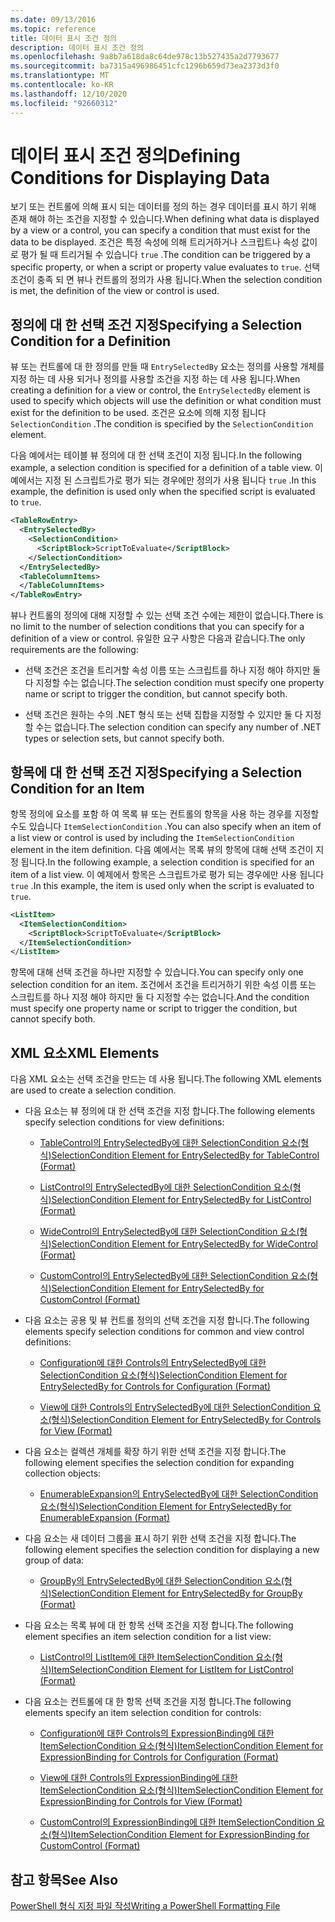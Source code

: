 ```yaml
---
ms.date: 09/13/2016
ms.topic: reference
title: 데이터 표시 조건 정의
description: 데이터 표시 조건 정의
ms.openlocfilehash: 9a8b7a618da8c64de978c13b527435a2d7793677
ms.sourcegitcommit: ba7315a496986451cfc1296b659d73ea2373d3f0
ms.translationtype: MT
ms.contentlocale: ko-KR
ms.lasthandoff: 12/10/2020
ms.locfileid: "92660312"
---
```

# <a name="defining-conditions-for-displaying-data"></a><span data-ttu-id="cecd6-103">데이터 표시 조건 정의</span><span class="sxs-lookup"><span data-stu-id="cecd6-103">Defining Conditions for Displaying Data</span></span>

<span data-ttu-id="cecd6-104">보기 또는 컨트롤에 의해 표시 되는 데이터를 정의 하는 경우 데이터를 표시 하기 위해 존재 해야 하는 조건을 지정할 수 있습니다.</span><span class="sxs-lookup"><span data-stu-id="cecd6-104">When defining what data is displayed by a view or a control, you can specify a condition that must exist for the data to be displayed.</span></span> <span data-ttu-id="cecd6-105">조건은 특정 속성에 의해 트리거하거나 스크립트나 속성 값이로 평가 될 때 트리거될 수 있습니다 `true` .</span><span class="sxs-lookup"><span data-stu-id="cecd6-105">The condition can be triggered by a specific property, or when a script or property value evaluates to `true`.</span></span> <span data-ttu-id="cecd6-106">선택 조건이 충족 되 면 뷰나 컨트롤의 정의가 사용 됩니다.</span><span class="sxs-lookup"><span data-stu-id="cecd6-106">When the selection condition is met, the definition of the view or control is used.</span></span>

## <a name="specifying-a-selection-condition-for-a-definition"></a><span data-ttu-id="cecd6-107">정의에 대 한 선택 조건 지정</span><span class="sxs-lookup"><span data-stu-id="cecd6-107">Specifying a Selection Condition for a Definition</span></span>

<span data-ttu-id="cecd6-108">뷰 또는 컨트롤에 대 한 정의를 만들 때 `EntrySelectedBy` 요소는 정의를 사용할 개체를 지정 하는 데 사용 되거나 정의를 사용할 조건을 지정 하는 데 사용 됩니다.</span><span class="sxs-lookup"><span data-stu-id="cecd6-108">When creating a definition for a view or control, the `EntrySelectedBy` element is used to specify which objects will use the definition or what condition must exist for the definition to be used.</span></span> <span data-ttu-id="cecd6-109">조건은 요소에 의해 지정 됩니다 `SelectionCondition` .</span><span class="sxs-lookup"><span data-stu-id="cecd6-109">The condition is specified by the `SelectionCondition` element.</span></span>

<span data-ttu-id="cecd6-110">다음 예에서는 테이블 뷰 정의에 대 한 선택 조건이 지정 됩니다.</span><span class="sxs-lookup"><span data-stu-id="cecd6-110">In the following example, a selection condition is specified for a definition of a table view.</span></span> <span data-ttu-id="cecd6-111">이 예에서는 지정 된 스크립트가로 평가 되는 경우에만 정의가 사용 됩니다 `true` .</span><span class="sxs-lookup"><span data-stu-id="cecd6-111">In this example, the definition is used only when the specified script is evaluated to `true`.</span></span>

```xml
<TableRowEntry>
  <EntrySelectedBy>
    <SelectionCondition>
      <ScriptBlock>ScriptToEvaluate</ScriptBlock>
    </SelectionCondition>
  </EntrySelectedBy>
  <TableColumnItems>
  </TableColumnItems>
</TableRowEntry>

```

<span data-ttu-id="cecd6-112">뷰나 컨트롤의 정의에 대해 지정할 수 있는 선택 조건 수에는 제한이 없습니다.</span><span class="sxs-lookup"><span data-stu-id="cecd6-112">There is no limit to the number of selection conditions that you can specify for a definition of a view or control.</span></span> <span data-ttu-id="cecd6-113">유일한 요구 사항은 다음과 같습니다.</span><span class="sxs-lookup"><span data-stu-id="cecd6-113">The only requirements are the following:</span></span>

- <span data-ttu-id="cecd6-114">선택 조건은 조건을 트리거할 속성 이름 또는 스크립트를 하나 지정 해야 하지만 둘 다 지정할 수는 없습니다.</span><span class="sxs-lookup"><span data-stu-id="cecd6-114">The selection condition must specify one property name or script to trigger the condition, but cannot specify both.</span></span>

- <span data-ttu-id="cecd6-115">선택 조건은 원하는 수의 .NET 형식 또는 선택 집합을 지정할 수 있지만 둘 다 지정할 수는 없습니다.</span><span class="sxs-lookup"><span data-stu-id="cecd6-115">The selection condition can specify any number of .NET types or selection sets, but cannot specify both.</span></span>

## <a name="specifying-a-selection-condition-for-an-item"></a><span data-ttu-id="cecd6-116">항목에 대 한 선택 조건 지정</span><span class="sxs-lookup"><span data-stu-id="cecd6-116">Specifying a Selection Condition for an Item</span></span>

<span data-ttu-id="cecd6-117">항목 정의에 요소를 포함 하 여 목록 뷰 또는 컨트롤의 항목을 사용 하는 경우를 지정할 수도 있습니다 `ItemSelectionCondition` .</span><span class="sxs-lookup"><span data-stu-id="cecd6-117">You can also specify when an item of a list view or control is used by including the `ItemSelectionCondition` element in the item definition.</span></span> <span data-ttu-id="cecd6-118">다음 예에서는 목록 뷰의 항목에 대해 선택 조건이 지정 됩니다.</span><span class="sxs-lookup"><span data-stu-id="cecd6-118">In the following example, a selection condition is specified for an item of a list view.</span></span> <span data-ttu-id="cecd6-119">이 예제에서 항목은 스크립트가로 평가 되는 경우에만 사용 됩니다 `true` .</span><span class="sxs-lookup"><span data-stu-id="cecd6-119">In this example, the item is used only when the script is evaluated to `true`.</span></span>

```xml
<ListItem>
  <ItemSelectionCondition>
    <ScriptBlock>ScriptToEvaluate</ScriptBlock>
  </ItemSelectionCondition>
</ListItem>

```

<span data-ttu-id="cecd6-120">항목에 대해 선택 조건을 하나만 지정할 수 있습니다.</span><span class="sxs-lookup"><span data-stu-id="cecd6-120">You can specify only one selection condition for an item.</span></span> <span data-ttu-id="cecd6-121">조건에서 조건을 트리거하기 위한 속성 이름 또는 스크립트를 하나 지정 해야 하지만 둘 다 지정할 수는 없습니다.</span><span class="sxs-lookup"><span data-stu-id="cecd6-121">And the condition must specify one property name or script to trigger the condition, but cannot specify both.</span></span>

## <a name="xml-elements"></a><span data-ttu-id="cecd6-122">XML 요소</span><span class="sxs-lookup"><span data-stu-id="cecd6-122">XML Elements</span></span>

 <span data-ttu-id="cecd6-123">다음 XML 요소는 선택 조건을 만드는 데 사용 됩니다.</span><span class="sxs-lookup"><span data-stu-id="cecd6-123">The following XML elements are used to create a selection condition.</span></span>

- <span data-ttu-id="cecd6-124">다음 요소는 뷰 정의에 대 한 선택 조건을 지정 합니다.</span><span class="sxs-lookup"><span data-stu-id="cecd6-124">The following elements specify selection conditions for view definitions:</span></span>

  - [<span data-ttu-id="cecd6-125">TableControl의 EntrySelectedBy에 대한 SelectionCondition 요소(형식)</span><span class="sxs-lookup"><span data-stu-id="cecd6-125">SelectionCondition Element for EntrySelectedBy for TableControl (Format)</span></span>](./selectioncondition-element-for-entryselectedby-for-tablecontrol-format.md)

  - [<span data-ttu-id="cecd6-126">ListControl의 EntrySelectedBy에 대한 SelectionCondition 요소(형식)</span><span class="sxs-lookup"><span data-stu-id="cecd6-126">SelectionCondition Element for EntrySelectedBy for ListControl (Format)</span></span>](./selectioncondition-element-for-entryselectedby-for-listcontrol-format.md)

  - [<span data-ttu-id="cecd6-127">WideControl의 EntrySelectedBy에 대한 SelectionCondition 요소(형식)</span><span class="sxs-lookup"><span data-stu-id="cecd6-127">SelectionCondition Element for EntrySelectedBy for WideControl (Format)</span></span>](./selectioncondition-element-for-entryselectedby-for-widecontrol-format.md)

  - [<span data-ttu-id="cecd6-128">CustomControl의 EntrySelectedBy에 대한 SelectionCondition 요소(형식)</span><span class="sxs-lookup"><span data-stu-id="cecd6-128">SelectionCondition Element for EntrySelectedBy for CustomControl (Format)</span></span>](./selectioncondition-element-for-entryselectedby-for-customcontrol-format.md)

- <span data-ttu-id="cecd6-129">다음 요소는 공용 및 뷰 컨트롤 정의의 선택 조건을 지정 합니다.</span><span class="sxs-lookup"><span data-stu-id="cecd6-129">The following elements specify selection conditions for common and view control definitions:</span></span>

  - [<span data-ttu-id="cecd6-130">Configuration에 대한 Controls의 EntrySelectedBy에 대한 SelectionCondition 요소(형식)</span><span class="sxs-lookup"><span data-stu-id="cecd6-130">SelectionCondition Element for EntrySelectedBy for Controls for Configuration (Format)</span></span>](./selectioncondition-element-for-entryselectedby-for-controls-for-configuration-format.md)

  - [<span data-ttu-id="cecd6-131">View에 대한 Controls의 EntrySelectedBy에 대한 SelectionCondition 요소(형식)</span><span class="sxs-lookup"><span data-stu-id="cecd6-131">SelectionCondition Element for EntrySelectedBy for Controls for View (Format)</span></span>](./selectioncondition-element-for-entryselectedby-for-controls-for-view-format.md)

- <span data-ttu-id="cecd6-132">다음 요소는 컬렉션 개체를 확장 하기 위한 선택 조건을 지정 합니다.</span><span class="sxs-lookup"><span data-stu-id="cecd6-132">The following element specifies the selection condition for expanding collection objects:</span></span>

  - [<span data-ttu-id="cecd6-133">EnumerableExpansion의 EntrySelectedBy에 대한 SelectionCondition 요소(형식)</span><span class="sxs-lookup"><span data-stu-id="cecd6-133">SelectionCondition Element for EntrySelectedBy for EnumerableExpansion (Format)</span></span>](./selectioncondition-element-for-entryselectedby-for-enumerableexpansion-format.md)

- <span data-ttu-id="cecd6-134">다음 요소는 새 데이터 그룹을 표시 하기 위한 선택 조건을 지정 합니다.</span><span class="sxs-lookup"><span data-stu-id="cecd6-134">The following element specifies the selection condition for displaying a new group of data:</span></span>

  - [<span data-ttu-id="cecd6-135">GroupBy의 EntrySelectedBy에 대한 SelectionCondition 요소(형식)</span><span class="sxs-lookup"><span data-stu-id="cecd6-135">SelectionCondition Element for EntrySelectedBy for GroupBy (Format)</span></span>](./selectioncondition-element-for-entryselectedby-for-groupby-format.md)

- <span data-ttu-id="cecd6-136">다음 요소는 목록 뷰에 대 한 항목 선택 조건을 지정 합니다.</span><span class="sxs-lookup"><span data-stu-id="cecd6-136">The following element specifies an item selection condition for a list view:</span></span>

  - [<span data-ttu-id="cecd6-137">ListControl의 ListItem에 대한 ItemSelectionCondition 요소(형식)</span><span class="sxs-lookup"><span data-stu-id="cecd6-137">ItemSelectionCondition Element for ListItem for ListControl (Format)</span></span>](./itemselectioncondition-element-for-listitem-for-listcontrol-format.md)

- <span data-ttu-id="cecd6-138">다음 요소는 컨트롤에 대 한 항목 선택 조건을 지정 합니다.</span><span class="sxs-lookup"><span data-stu-id="cecd6-138">The following elements specify an item selection condition for controls:</span></span>

  - [<span data-ttu-id="cecd6-139">Configuration에 대한 Controls의 ExpressionBinding에 대한 ItemSelectionCondition 요소(형식)</span><span class="sxs-lookup"><span data-stu-id="cecd6-139">ItemSelectionCondition Element for ExpressionBinding for Controls for Configuration (Format)</span></span>](./itemselectioncondition-element-for-expressionbinding-for-controls-for-configuration-format.md)

  - [<span data-ttu-id="cecd6-140">View에 대한 Controls의 ExpressionBinding에 대한 ItemSelectionCondition 요소(형식)</span><span class="sxs-lookup"><span data-stu-id="cecd6-140">ItemSelectionCondition Element for ExpressionBinding for Controls for View (Format)</span></span>](./itemselectioncondition-element-for-expressionbinding-for-controls-for-view-format.md)

  - [<span data-ttu-id="cecd6-141">CustomControl의 ExpressionBinding에 대한 ItemSelectionCondition 요소(형식)</span><span class="sxs-lookup"><span data-stu-id="cecd6-141">ItemSelectionCondition Element for ExpressionBinding for CustomControl (Format)</span></span>](./itemselectioncondition-element-for-expressionbinding-for-customcontrol-format.md)

## <a name="see-also"></a><span data-ttu-id="cecd6-142">참고 항목</span><span class="sxs-lookup"><span data-stu-id="cecd6-142">See Also</span></span>

[<span data-ttu-id="cecd6-143">PowerShell 형식 지정 파일 작성</span><span class="sxs-lookup"><span data-stu-id="cecd6-143">Writing a PowerShell Formatting File</span></span>](./writing-a-powershell-formatting-file.md)
